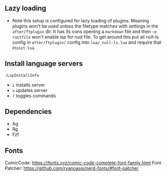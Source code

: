 ## Lazy loading

- Note this setup is configured for lazy loading of plugins. Meaning plugins
  won't be used unless the filetype matches with settings in the
  `after/ftplugin` dir. It has its cons opening a `markdown` file and then
  `:e rustfile` won't enable lsp for rust file. To get around this put all
  null-ls config in `after/ftplugin/` config into `lua/_null-ls.lua` and require
  that in`init.lua`

## Install language servers

`:LspInstallInfo`

- `i` installs server
- `u` updates server
- `?` toggles commands

## Dependencies

- Ag
- Rg
- Fzf

## Fonts

ComicCode: https://ifonts.xyz/comic-code-complete-font-family.html
Font Patcher: https://github.com/ryanoasis/nerd-fonts/#font-patcher
